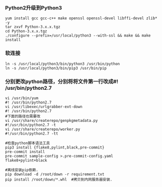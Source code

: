 ### Python2升级到Python3

```shell
yum install gcc gcc-c++ make openssl openssl-devel libffi-devel zlib* -y
tar zxvf Python-3.x.x.tgz
cd Python-3.x.x.tgz
./configure --prefix=/usr/local/python3 --with-ssl && make && make install
```

### 软连接

```shell
ln -s /usr/local/python3/bin/python3 /usr/bin/python
ln -s /usr/local/python3/bin/pip3 /usr/bin/pip
```

### 分别更改python路径，分别将将文件第一行改成#! /usr/bin/python2.7

```shell
vi /usr/bin/yum
#! /usr/bin/python2.7
vi /usr/libexec/urlgrabber-ext-down
#! /usr/bin/python2.7
#下面的路径也需要改
vi /usr/share/createrepo/genpkgmetadata.py
#!/usr/bin/python2.7 -t
vi /usr/share/createrepo/worker.py
#!/usr/bin/python2.7 -tt
```

```shell
#检查python脚本语法工具
pip3 install {flake8,pylint,black,pre-commit}
pre-commit install
pre-commit sample-config >.pre-commit-config.yaml
flake8+pylint+black
```


```shell
#离线安装pip依赖.
pip download -d /root/down -r requirement.txt
pip install /root/down/*.whl  #拷贝到内网服务器安装.
```
